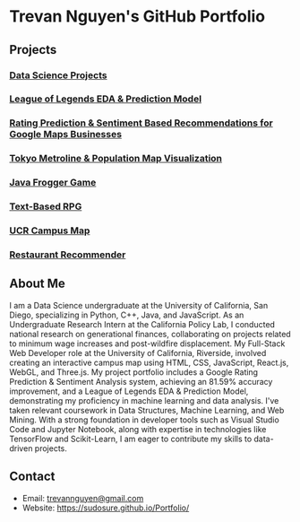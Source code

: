 # Trevan Nguyen's GitHub Portfolio

## Projects

### [Data Science Projects](https://github.com/SudoSure/DSProjects)

### [League of Legends EDA & Prediction Model](https://SudoSure.github.io/LeagueOfLegends)

### [Rating Prediction & Sentiment Based Recommendations for Google Maps Businesses](https://github.com/hgnzheng/CSE158-Assignment_2/blob/main/CSE_158_A2_Report.pdf)

### [Tokyo Metroline & Population Map Visualization](https://natdosan.github.io/tokyo-transit/)

### [Java Frogger Game](https://github.com/SudoSure/Frogger)

### [Text-Based RPG](https://github.com/SudoSure/TextBasedRPG)

### [UCR Campus Map](https://github.com/SudoSure/UCRCampusMap)

### [Restaurant Recommender](https://github.com/SudoSure/chinder)


## About Me

I am a Data Science undergraduate at the University of California, San Diego, specializing in Python, C++, Java, and JavaScript. As an Undergraduate Research Intern at the California Policy Lab, I conducted national research on generational finances, collaborating on projects related to minimum wage increases and post-wildfire displacement. My Full-Stack Web Developer role at the University of California, Riverside, involved creating an interactive campus map using HTML, CSS, JavaScript, React.js, WebGL, and Three.js. My project portfolio includes a Google Rating Prediction & Sentiment Analysis system, achieving an 81.59% accuracy improvement, and a League of Legends EDA & Prediction Model, demonstrating my proficiency in machine learning and data analysis. I've taken relevant coursework in Data Structures, Machine Learning, and Web Mining. With a strong foundation in developer tools such as Visual Studio Code and Jupyter Notebook, along with expertise in technologies like TensorFlow and Scikit-Learn, I am eager to contribute my skills to data-driven projects.

## Contact

- Email: trevannguyen@gmail.com
- Website: https://sudosure.github.io/Portfolio/


